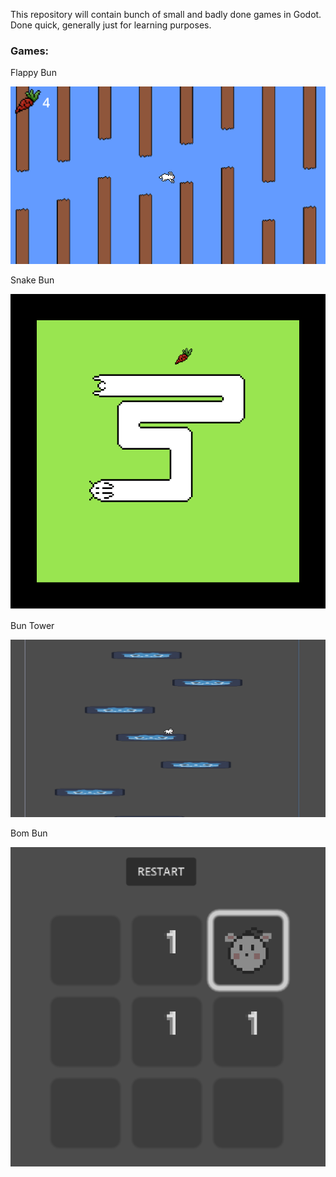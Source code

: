 This repository will contain bunch of small and badly done games in Godot. Done quick, generally just for learning purposes.

### Games:

Flappy Bun

![Flappy Bun](flappy_bun.png)

Snake Bun

![Snake Bun](snake_bun.png)

Bun Tower

![Bun Tower](bun_tower.png)

Bom Bun

![Bom Bun](bom_bun.png)
